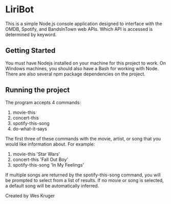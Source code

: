 # LiriBot
This is a simple Node.js console application designed to interface with the OMDB, Spotify, and BandsInTown web APIs. 
Which API is accessed is determined by keyword.

## Getting Started
You must have Nodejs installed on your machine for this project to work. On Windows machines, you should also have a Bash for working with Node.
There are also several npm package dependencies on the project.

## Running the project
The program accepts 4 commands: 
1) movie-this
2) concert-this
3) spotify-this-song
4) do-what-it-says

The first three of these commands with the movie, artist, or song that you would like information about. For example:
1) movie-this 'Star Wars'
2) concert-this 'Fall Out Boy'
3) spotify-this-song 'In My Feelings'

If multiple songs are returned by the spotify-this-song command, you will be prompted to select from a list of results.
If no movie or song is selected, a default song will be automatically inferred.

Created by Wes Kruger
